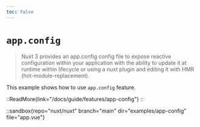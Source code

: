 ```yaml
---
toc: false
---
```


# `app.config`

> Nuxt 3 provides an app.config config file to expose reactive configuration within your application with the ability to update it at runtime within lifecycle or using a nuxt plugin and editing it with HMR (hot-module-replacement).

This example shows how to use `app.config` feature.

::ReadMore{link="/docs/guide/features/app-config"}
::

::sandbox{repo="nuxt/nuxt" branch="main" dir="examples/app-config" file="app.vue"}
